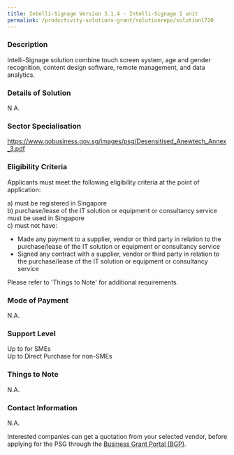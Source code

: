 ```yaml
---
title: Intelli-Signage Version 3.1.4 - Intelli-Signage 1 unit
permalink: /productivity-solutions-grant/solutionrepo/solution1720
---
```


### Description

Intelli-Signage solution combine touch screen system, age and gender recognition, content design software, remote management, and data analytics.

### Details of Solution

N.A.

### Sector Specialisation

https://www.gobusiness.gov.sg/images/psg/Desensitised_Anewtech_Annex_3.pdf

### Eligibility Criteria

Applicants must meet the following eligibility criteria at the point of application:

a) must be registered in Singapore <br>
b) purchase/lease of the IT solution or equipment or consultancy service must be used in Singapore <br>
c) must not have:
- Made any payment to a supplier, vendor or third party in relation to the purchase/lease of the IT solution or equipment or consultancy service
- Signed any contract with a supplier, vendor or third party in relation to the purchase/lease of the IT solution or equipment or consultancy service

Please refer to 'Things to Note' for additional requirements.

### Mode of Payment
N.A.

### Support Level
Up to  for SMEs <br>
Up to Direct Purchase for non-SMEs

### Things to Note
N.A.

### Contact Information
N.A.

Interested companies can get a quotation from your selected vendor, before applying for the PSG through the <a target='_blank' rel='noopener' href='https://www.businessgrants.gov.sg/'>Business Grant Portal (BGP)</a>.
